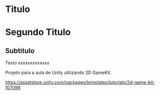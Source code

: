 # Titulo
# Segundo Titulo

## Subtitulo

Texto xxxxxxxxxxxxx

Projeto para a aula de Unity utilizando 2D GameKit.

https://assetstore.unity.com/packages/templates/tutorials/2d-game-kit-107098
